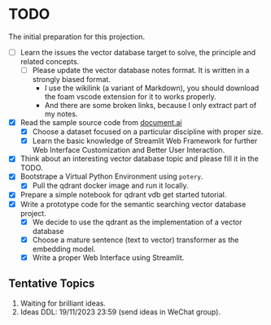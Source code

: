 # TODO

The initial preparation for this projection.

- [ ] Learn the issues the vector database target to solve, the principle and related concepts.
    - [ ] Please update the vector database notes format. It is written in a strongly biased format.
        - I use the wikilink (a variant of Markdown), you should download the foam vscode extension for it to works properly.
        - And there are some broken links, because I only extract part of my notes.
- [X] Read the sample source code from [document.ai](https://github.com/GanymedeNil/document.ai)
    - [X] Choose a dataset focused on a particular discipline with proper size.
    - [X] Learn the basic knowledge of Streamlit Web Framework for further Web Interface Customization and Better User Interaction.
- [X] Think about an interesting vector database topic and please fill it in the TODO.
- [X] Bootstrape a Virtual Python Environment using `potery`.
    - [X] Pull the qdrant docker image and run it locally.
- [X] Prepare a simple notebook for qdrant vdb get started tutorial.
- [X] Write a prototype code for the semantic searching vector database project.
    - [X] We decide to use the qdrant as the implementation of a vector database
    - [X] Choose a mature sentence (text to vector) transformer as the embedding model.
    - [X] Write a proper Web Interface using Streamlit.

## Tentative Topics

1. Waiting for brilliant ideas.
2. Ideas DDL: 19/11/2023 23:59 (send ideas in WeChat group).
